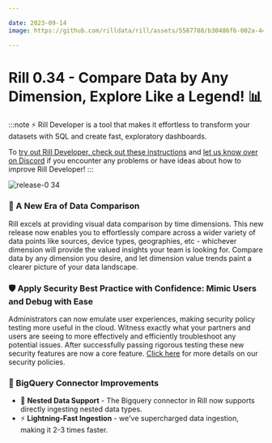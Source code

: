 ```yaml
---

date: 2023-09-14
image: https://github.com/rilldata/rill/assets/5587788/b30486f6-002a-445d-8a1b-955b6ec0066d

---
```


# Rill 0.34 - Compare Data by Any Dimension, Explore Like a Legend! 📊

:::note
⚡ Rill Developer is a tool that makes it effortless to transform your datasets with SQL and create fast, exploratory dashboards.

To [try out Rill Developer, check out these instructions](/home/install) and [let us know over on Discord](https://discord.gg/TatjVY32) if you encounter any problems or have ideas about how to improve Rill Developer!
:::

![release-0 34](https://cdn.rilldata.com/docs/release-notes/release-0.34-gif)

### 🌈 A New Era of Data Comparison 

Rill excels at providing visual data comparison by time dimensions.
This new release now enables you to effortlessly compare across a wider variety of data points like
sources, device types, geographies, etc - whichever dimension will provide the valued insights your team is looking for.
Compare data by any dimension you desire, and let dimension value trends paint a clearer picture of your data landscape.

### 🛡️ Apply Security Best Practice with Confidence: Mimic Users and Debug with Ease
Administrators can now emulate user experiences, making security policy testing more useful in the cloud.
Witness exactly what your partners and users are seeing to more effectively and efficiently troubleshoot any potential issues.
After successfully passing rigorous testing these new security features  are now a core feature.
[Click here](../../manage/security) for more details on our security policies.


### 🌟 BigQuery Connector Improvements 
- 🌟 **Nested Data Support** - The Bigquery connector in Rill now supports directly ingesting nested data types. 
- ⚡ **Lightning-Fast Ingestion** - we've supercharged data ingestion, making it 2-3 times faster. 

